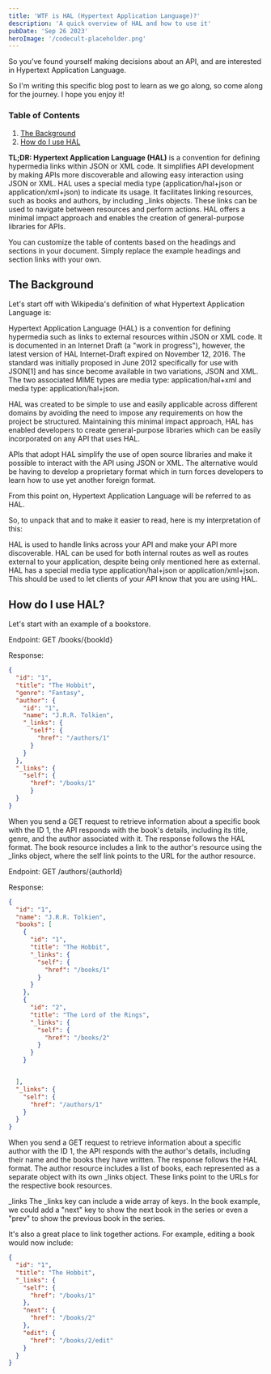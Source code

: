 ```yaml
---
title: 'WTF is HAL (Hypertext Application Language)?'
description: 'A quick overview of HAL and how to use it'
pubDate: 'Sep 26 2023'
heroImage: '/codecult-placeholder.png'
---
```



So you've found yourself making decisions about an API, and are interested in Hypertext Application Language.

So I'm writing this specific blog post to learn as we go along, so come along for the journey. I hope you enjoy it!

### Table of Contents
1. <a href="#background">The Background</a>
2. <a href="#how">How do I use HAL</a>


<b>TL;DR: Hypertext Application Language (HAL)</b> is a convention for defining hypermedia links within JSON or XML code. It simplifies API development by making APIs more discoverable and allowing easy interaction using JSON or XML. HAL uses a special media type (application/hal+json or application/xml+json) to indicate its usage. It facilitates linking resources, such as books and authors, by including _links objects. These links can be used to navigate between resources and perform actions. HAL offers a minimal impact approach and enables the creation of general-purpose libraries for APIs.

You can customize the table of contents based on the headings and sections in your document. Simply replace the example headings and section links with your own.

<h2 id="background">The Background</h2>

Let's start off with Wikipedia's definition of what Hypertext Application Language is:

Hypertext Application Language (HAL) is a convention for defining hypermedia such as links to external resources within JSON or XML code. It is documented in an Internet Draft (a "work in progress"), however, the latest version of HAL Internet-Draft expired on November 12, 2016. The standard was initially proposed in June 2012 specifically for use with JSON[1] and has since become available in two variations, JSON and XML. The two associated MIME types are media type: application/hal+xml and media type: application/hal+json.

HAL was created to be simple to use and easily applicable across different domains by avoiding the need to impose any requirements on how the project be structured. Maintaining this minimal impact approach, HAL has enabled developers to create general-purpose libraries which can be easily incorporated on any API that uses HAL.

APIs that adopt HAL simplify the use of open source libraries and make it possible to interact with the API using JSON or XML. The alternative would be having to develop a proprietary format which in turn forces developers to learn how to use yet another foreign format.

From this point on, Hypertext Application Language will be referred to as HAL.

So, to unpack that and to make it easier to read, here is my interpretation of this:

HAL is used to handle links across your API and make your API more discoverable.
HAL can be used for both internal routes as well as routes external to your application, despite being only mentioned here as external.
HAL has a special media type application/hal+json or application/xml+json. This should be used to let clients of your API know that you are using HAL.

<h2 id="how">How do I use HAL?</h2>

Let's start with an example of a bookstore.

Endpoint: GET /books/{bookId}

Response:

```json
{
  "id": "1",
  "title": "The Hobbit",
  "genre": "Fantasy",
  "author": {
    "id": "1",
    "name": "J.R.R. Tolkien",
    "_links": {
      "self": {
        "href": "/authors/1"
      }
    }
  },
  "_links": {
    "self": {
      "href": "/books/1"
      }
  }
}
```

When you send a GET request to retrieve information about a specific book with the ID 1, the API responds with the book's details, including its title, genre, and the author associated with it. The response follows the HAL format. The book resource includes a link to the author's resource using the _links object, where the self link points to the URL for the author resource.

Endpoint: GET /authors/{authorId}

Response:
```json
{
  "id": "1",
  "name": "J.R.R. Tolkien",
  "books": [
    {
      "id": "1",
      "title": "The Hobbit",
      "_links": {
        "self": {
          "href": "/books/1"
        }
      }
    },
    {
      "id": "2",
      "title": "The Lord of the Rings",
      "_links": {
        "self": {
          "href": "/books/2"
        }
      }
    }


  ],
  "_links": {
    "self": {
      "href": "/authors/1"
    }
  }
}
```

When you send a GET request to retrieve information about a specific author with the ID 1, the API responds with the author's details, including their name and the books they have written. The response follows the HAL format. The author resource includes a list of books, each represented as a separate object with its own _links object. These links point to the URLs for the respective book resources.

_links
The _links key can include a wide array of keys. In the book example, we could add a "next" key to show the next book in the series or even a "prev" to show the previous book in the series.

It's also a great place to link together actions. For example, editing a book would now include:
```json
{
  "id": "1",
  "title": "The Hobbit",
  "_links": {
    "self": {
      "href": "/books/1"
    },
    "next": {
      "href": "/books/2"
    },
    "edit": {
      "href": "/books/2/edit"
    }
  }
}
```
